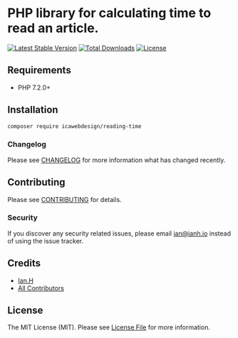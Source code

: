 # PHP library for calculating time to read an article.

[![Latest Stable Version](https://poser.pugx.org/icawebdesign/reading-time/version)](https://packagist.org/packages/icawebdesign/reading-time)
[![Total Downloads](https://poser.pugx.org/icawebdesign/reading-time/downloads)](https://packagist.org/packages/icawebdesign/reading-time)
[![License](https://poser.pugx.org/icawebdesign/reading-time/license)](https://packagist.org/packages/icawebdesign/reading-time)

## Requirements

* PHP 7.2.0+

## Installation
```bash
composer require icawebdesign/reading-time
```

### Changelog

Please see [CHANGELOG](CHANGELOG.md) for more information what has changed recently.

## Contributing

Please see [CONTRIBUTING](CONTRIBUTING.md) for details.

### Security

If you discover any security related issues, please email ian@ianh.io instead of using the issue tracker.

## Credits

- [Ian.H](https://github.com/icawebdesign)
- [All Contributors](../../contributors)

## License

The MIT License (MIT). Please see [License File](LICENSE) for more information.
